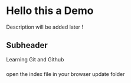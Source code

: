 # Hello this a Demo 
Description will be added later !

## Subheader 

Learning Git and Github 

###
open the index file in your browser update folder
